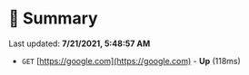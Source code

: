 # 📖 Summary
Last updated: **7/21/2021, 5:48:57 AM**

- `GET` [https://google.com](https://google.com) - **Up** (118ms)
